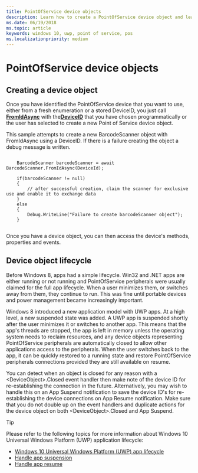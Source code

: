 ```yaml
---
title: PointOfService device objects
description: Learn how to create a PointOfService device object and learn about the device object lifecycle in the Universal Windows Platform (UWP) application model.
ms.date: 06/19/2018
ms.topic: article
keywords: windows 10, uwp, point of service, pos
ms.localizationpriority: medium
---
```

# PointOfService device objects

## Creating a device object

Once you have identified the PointOfService device that you want to use, either from a fresh enumeration or a stored DeviceID, you just call [**FromIdAsync**](/uwp/api/windows.devices.pointofservice.barcodescanner.fromidasync) with the[**DeviceID**](/uwp/api/windows.devices.enumeration.deviceinformation.id) that you have chosen programmatically or the user has selected to create a new Point of Service device object.

This sample attempts to create a new BarcodeScanner object with FromIdAsync using a DeviceID. If there is a failure creating the object a debug message is written.

```Csharp

    BarcodeScanner barcodeScanner = await BarcodeScanner.FromIdAsync(DeviceId);

    if(barcodeScanner != null)
    {
        // after successful creation, claim the scanner for exclusive use and enable it to exchange data
    }
    else
    {
        Debug.WriteLine("Failure to create barcodeScanner object");
    }
    
```

Once you have a device object, you can then access the device's methods, properties and events.  

## Device object lifecycle

Before Windows 8, apps had a simple lifecycle. Win32 and .NET apps are either running or not running and PointOfService peripherals were usually claimed for the full app lifecycle. When a user minimizes them, or switches away from them, they continue to run. This was fine until portable devices and power management became increasingly important.

Windows 8 introduced a new application model with UWP apps. At a high level, a new suspended state was added. A UWP app is suspended shortly after the user minimizes it or switches to another app. This means that the app's threads are stopped, the app is left in memory unless the operating system needs to reclaim resources, and any device objects representing PointOfService peripherals are automatically closed to allow other applications access to the peripherals. When the user switches back to the app, it can be quickly restored to a running state and restore PointOfService peripherals connections provided they are still available on resume.

You can detect when an object is closed for any reason with a \<DeviceObject\>.Closed event handler then make note of the device ID for re-establishing the connection in the future.   Alternatively, you may wish to handle this on an App Suspend notification to save the device ID's for re-establishing the device connections on App Resume notification.  Make sure that you do not double up on the event handlers and duplicate actions for the device object on both \<DeviceObject\>.Closed and App Suspend.

> [!TIP]
> Please refer to the following topics for more information about Windows 10 Universal Windows Platform (UWP) application lifecycle:
> - [Windows 10 Universal Windows Platform (UWP) app lifecycle](../launch-resume/app-lifecycle.md)
> - [Handle app suspension](../launch-resume/suspend-an-app.md)
> - [Handle app resume](../launch-resume/resume-an-app.md)
